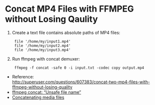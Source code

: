
# Concat MP4 Files with FFMPEG without Losing Qaulity

1. Create a text file contains absolute paths of MP4 files:

        file '/home/my/input1.mp4'
        file '/home/my/input2.mp4'
        file '/home/my/input3.mp4'

2. Run ffmpeg with concat demuxer:

        ffmpeg -f concat -safe 0 -i input.txt -codec copy output.mp4

* Reference:  
  <http://superuser.com/questions/607383/concat-two-mp4-files-with-ffmpeg-without-losing-quality>
* [ffmpeg concat: “Unsafe file name”](https://stackoverflow.com/questions/38996925/ffmpeg-concat-unsafe-file-name)
* [Concatenating media files](https://trac.ffmpeg.org/wiki/Concatenate)
